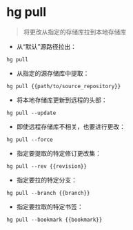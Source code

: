 # hg pull

> 将更改从指定的存储库拉到本地存储库

- 从“默认”源路径拉出：

`hg pull`

- 从指定的源存储库中提取：

`hg pull {{path/to/source_repository}}`

- 将本地存储库更新到远程的头部：

`hg pull --update`

- 即使远程存储库不相关，也要进行更改：

`hg pull --force`

- 指定要提取的特定修订更改集：

`hg pull --rev {{revision}}`

- 指定要拉的特定分支：

`hg pull --branch {{branch}}`

- 指定要拉取的特定书签：

`hg pull --bookmark {{bookmark}}`

[#]: contributors: ([潘潘])